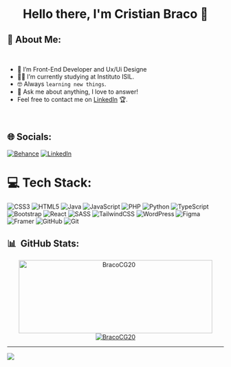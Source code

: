 <h1 align="center"><b>Hello there, I'm Cristian Braco 👋</b></h1>

## 🚀 About Me:


<br>

- 🔭 I’m Front-End Developer and Ux/Ui Designe
- 👨‍🎓 I’m currently studying at Instituto ISIL.
- :nerd_face: Always `learning new things`.
- 💬 Ask me about anything, I love to answer!
- Feel free to contact me on [LinkedIn](https://www.linkedin.com/in/cristian-braco-garagundo/) 🏆.

<br>

## 🌐 Socials:
[![Behance](https://img.shields.io/badge/Behance-1769ff?logo=behance&logoColor=white)](https://behance.net/https://www.behance.net/cristianbraco) [![LinkedIn](https://img.shields.io/badge/LinkedIn-%230077B5.svg?logo=linkedin&logoColor=white)](https://linkedin.com/in/https://www.linkedin.com/in/cristian-braco-garagundo/) 

# 💻 Tech Stack:
![CSS3](https://img.shields.io/badge/css3-%231572B6.svg?style=flat&logo=css3&logoColor=white) ![HTML5](https://img.shields.io/badge/html5-%23E34F26.svg?style=flat&logo=html5&logoColor=white) ![Java](https://img.shields.io/badge/java-%23ED8B00.svg?style=flat&logo=openjdk&logoColor=white) ![JavaScript](https://img.shields.io/badge/javascript-%23323330.svg?style=flat&logo=javascript&logoColor=%23F7DF1E) ![PHP](https://img.shields.io/badge/php-%23777BB4.svg?style=flat&logo=php&logoColor=white) ![Python](https://img.shields.io/badge/python-3670A0?style=flat&logo=python&logoColor=ffdd54) ![TypeScript](https://img.shields.io/badge/typescript-%23007ACC.svg?style=flat&logo=typescript&logoColor=white) ![Bootstrap](https://img.shields.io/badge/bootstrap-%238511FA.svg?style=flat&logo=bootstrap&logoColor=white) ![React](https://img.shields.io/badge/react-%2320232a.svg?style=flat&logo=react&logoColor=%2361DAFB) ![SASS](https://img.shields.io/badge/SASS-hotpink.svg?style=flat&logo=SASS&logoColor=white) ![TailwindCSS](https://img.shields.io/badge/tailwindcss-%2338B2AC.svg?style=flat&logo=tailwind-css&logoColor=white) ![WordPress](https://img.shields.io/badge/WordPress-%23117AC9.svg?style=flat&logo=WordPress&logoColor=white) ![Figma](https://img.shields.io/badge/figma-%23F24E1E.svg?style=flat&logo=figma&logoColor=white) ![Framer](https://img.shields.io/badge/Framer-black?style=flat&logo=framer&logoColor=blue) ![GitHub](https://img.shields.io/badge/github-%23121011.svg?style=flat&logo=github&logoColor=white) ![Git](https://img.shields.io/badge/git-%23F05033.svg?style=flat&logo=git&logoColor=white)  

## 📊 &nbsp;GitHub Stats:
<div align="center"> 
  <a href="https://github.com/BracoCG20">
    <img width=450 height=170 align="center" alt="BracoCG20" src="https://github-readme-stats.vercel.app/api?username=BracoCG20&theme=midnight-purple&show_icons=true&bg_color=0D1117&hide_border=true&count_private=true" />
  </a>
  <a href="https://github.com/BracoCG20">
    <img align="center" alt="BracoCG20" src="https://github-readme-stats.vercel.app/api/top-langs/?username=BracoCG20&theme=midnight-purple&layout=compact&bg_color=0D1117&hide_border=true&count_private=true" />
  </a>
</div>

---
[![](https://visitcount.itsvg.in/api?id=BRACOCG20&icon=0&color=1)](https://visitcount.itsvg.in)

<!-- Proudly created with GPRM ( https://gprm.itsvg.in ) -->
